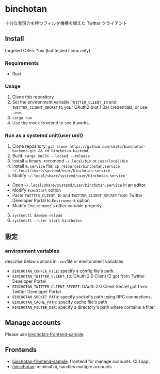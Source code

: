 # binchotan

十分な表現力を持つフィルタ機構を備えた Twitter クライアント

## Install

targeted OSes: *nix (but tested Linux only)

### Requirements

* Rust

### Usage

1. Clone this repository
2. Set the environment variable `TWITTER_CLIENT_ID` and `TWITTER_CLIENT_SECRET` to your OAuth2 (not 1.0a) credentials, or use `.env`.
3. `cargo run`
4. Use the mock frontend to see it works.

### Run as a systemd unit(user unit)

1. Clone repository: `git clone https://github.com/sei0o/binchotan-backend.git && cd binchotan-backend`
1. Build: `cargo build --locked --release`
2. Install a binary: recomend `~/.local/bin` or `/usr/local/bin`
3. Install a`.service` file: `cp resources/binchotan.service ~/.local/share/systemd/user/binchotan.service`
4. Modify `~/.local/share/systemd/user/binchotan.service`
  * Open `~/.local/share/systemd/user/binchotan.service` in an editor.
  * Modify `ExecStart` option
  * Paste `TWITTER_CLIENT_ID` and `TWITTER_CLIENT_SECRET` from Twitter Developer Portal to `Environment` option
  * Modify `Environment`'s  other variable properly.
5. `systemctl daemon-reload`
6. `systemctl --user start binchotan`

## 設定

### environment variables

describe below options in `.env`file or envitonment variables.

* `BINCHOTAN_CONFIG_FILE`: specify a config file's path.
* `BINCHOTAN_TWITTER_CLIENT_ID`: OAuth 2.0 Client ID got from Twitter Developer Portal
* `BINCHOTAN_TWITTER_CLIENT_SECRET`: OAuth 2.0 Client Secret got from Twitter Developer Portal
* `BINCHOTAN_SOCKET_PATH`: specify socket's path using RPC connections.
* `BINCHOTAN_CACHE_PATH`: specify cache file's path 
* `BINCHOTAN_FILTER_DIR`: specify a directory's path where contains a filter

## Manage accounts

Please use [binchotan-frontend-sample](https://github.com/sei0o/binchotan-frontend-sample).

## Frontends

* [binchotan-frontend-sample](https://github.com/sei0o/binchotan-frontend-sample): frontend for manage accounts. CLI app.
* [minichotan](https://github.com/sei0o/minichotan): minimal ui, handles multiple accounts
